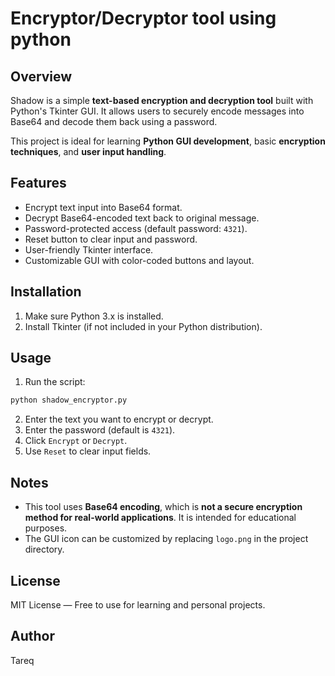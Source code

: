 # Encryptor/Decryptor tool using python

## Overview

Shadow is a simple **text-based encryption and decryption tool** built with Python's Tkinter GUI. It allows users to securely encode messages into Base64 and decode them back using a password.

This project is ideal for learning **Python GUI development**, basic **encryption techniques**, and **user input handling**.

## Features

* Encrypt text input into Base64 format.
* Decrypt Base64-encoded text back to original message.
* Password-protected access (default password: `4321`).
* Reset button to clear input and password.
* User-friendly Tkinter interface.
* Customizable GUI with color-coded buttons and layout.

## Installation

1. Make sure Python 3.x is installed.
2. Install Tkinter (if not included in your Python distribution).

## Usage

1. Run the script:

```bash
python shadow_encryptor.py
```

2. Enter the text you want to encrypt or decrypt.
3. Enter the password (default is `4321`).
4. Click `Encrypt` or `Decrypt`.
5. Use `Reset` to clear input fields.

## Notes

* This tool uses **Base64 encoding**, which is **not a secure encryption method for real-world applications**. It is intended for educational purposes.
* The GUI icon can be customized by replacing `logo.png` in the project directory.

## License

MIT License — Free to use for learning and personal projects.

## Author

Tareq
